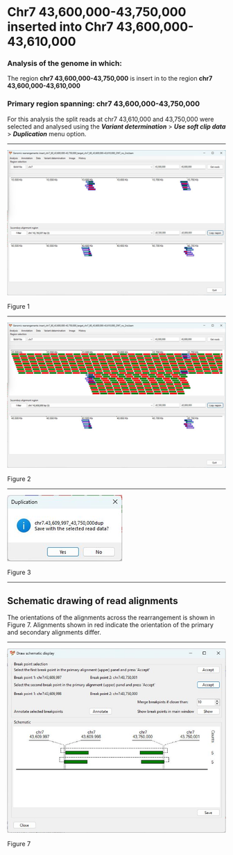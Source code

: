 # Chr7 43,600,000-43,750,000  inserted into Chr7 43,600,000-43,610,000

### Analysis of the genome in which: 

The region **chr7 43,600,000-43,750,000** is insert in to the region **chr7 43,600,000-43,610,000**

### Primary region spanning: chr7 43,600,000-43,750,000 

For this analysis the split reads at chr7 43,610,000 and 43,750,000 were selected and analysed using the ___Variant determination___ > ___Use soft clip data___ > ___Duplication___ menu option.<hr />

![image](images/insert_chr7_60_43,600,000-43,750,000_target_chr7_60_43,600,000-43,610,000_ONT_no_2nd_1.jpg)

Figure 1

<hr />

![image](images/insert_chr7_60_43,600,000-43,750,000_target_chr7_60_43,600,000-43,610,000_ONT_no_2nd_1_all.jpg)

Figure 2

<hr />

![image](images/insert_chr7_60_43,600,000-43,750,000_target_chr7_60_43,600,000-43,610,000_ONT_no_2nd_1_results.jpg)

Figure 3

<hr />

## Schematic drawing of read alignments

The orientations of the alignments across the rearrangement is shown in Figure 7. Alignments shown in red indicate the orientation of the primary and secondary alignments differ.

<hr />

![image](images/insert_chr7_60_43,600,000-43,750,000_target_chr7_60_43,600,000-43,610,000_ONT_no_2nd.jpg)

Figure 7

